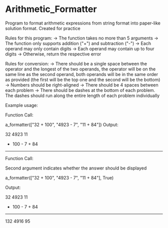 # Arithmetic_Formatter
Program to format arithmetic expressions from string format into paper-like solution format. Created for practice

Rules for this program:
-> The function takes no more than 5 arguments
-> The function only supports addition ("+") and subtraction ("-")
-> Each operand may only contain digits 
-> Each operand may contain up to four digits 
-> Otherwise, return the respective error

Rules for conversion: 
-> There should be a single space between the operator and the longest of the two operands, the operator will be on the same line as the second operand, both operands will be in the same order as provided (the first will be the top one and the second will be the bottom)
-> Numbers should be right-aligned
-> There should be 4 spaces between each problem 
-> There should be dashes at the bottom of each problem. The dashes should run along the entire length of each problem individually


Example usage: 

Function Call:

a_formatter(["32 + 100", "4923 - 7", "11 + 84"])
Output:

   32      4923      11
+ 100    -    7    + 84    
-----    ------    ----    


Function Call:

Second argument indicates whether the answer should be displayed

a_formatter(["32 + 100", "4923 - 7", "11 + 84"], True)

Output:

   32      4923      11
+ 100    -    7    + 84    
-----    ------    ---- 
  132      4916      95